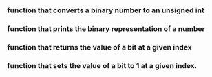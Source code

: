### function that converts a binary number to an unsigned int
### function that prints the binary representation of a number
### function that returns the value of a bit at a given index
### function that sets the value of a bit to 1 at a given index.
